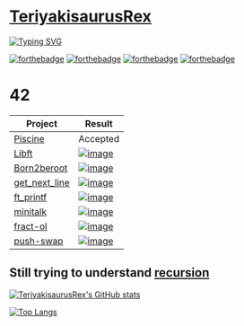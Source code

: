 # [TeriyakisaurusRex](https://github.com/TeriyakisaurusRex)

[![Typing SVG](https://readme-typing-svg.herokuapp.com?color=%2323F709&duration=2000&lines=%3AWq;oops;%3AWq;C'mon+man...;%3Awq;Finally)](https://git.io/typing-svg)

[![forthebadge](https://forthebadge.com/images/badges/built-with-love.svg)](https://forthebadge.com)
[![forthebadge](https://forthebadge.com/images/badges/for-you.svg)](https://forthebadge.com)
[![forthebadge](https://forthebadge.com/images/badges/check-it-out.svg)](https://forthebadge.com)
[![forthebadge](https://forthebadge.com/images/badges/you-didnt-ask-for-this.svg)](https://forthebadge.com)

# 42

| Project | Result |
| ------- | ------ |
| [Piscine](https://github.com/TeriyakisaurusRex/42Piscine) | Accepted |
| [Libft](https://github.com/TeriyakisaurusRex/42School/tree/master/libft) | [![image](https://img.shields.io/badge/Success-125%25-brightgreen)](https://github.com/TeriyakisaurusRex/42School/tree/master/libft#result) |
| [Born2beroot](https://github.com/TeriyakisaurusRex/42School/tree/master/Born2beroot) | [![image](https://img.shields.io/badge/Success-106%25-brightgreen)](https://github.com/TeriyakisaurusRex/42School/tree/master/Born2beroot#result) |
| [get_next_line](https://github.com/TeriyakisaurusRex/42School/tree/master/get_next_line) | [![image](https://img.shields.io/badge/Success-101%25-brightgreen)](https://github.com/TeriyakisaurusRex/42School/tree/master/get_next_line#result) |
| [ft_printf](https://github.com/TeriyakisaurusRex/42School/tree/master/ft_printf) | [![image](https://img.shields.io/badge/Success-100%25-brightgreen)](https://github.com/TeriyakisaurusRex/42School/tree/master/ft_printf#result) |
| [minitalk](https://github.com/TeriyakisaurusRex/42School/tree/master/minitalk) | [![image](https://img.shields.io/badge/Success-125%25-brightgreen)](https://github.com/TeriyakisaurusRex/42School/tree/master/minitalk#result)
| [fract-ol](https://github.com/TeriyakisaurusRex/42School/tree/master/fract-ol) | [![image](https://img.shields.io/badge/Status-Started-yellow)](https://github.com/TeriyakisaurusRex/42School/tree/master/fract-ol#result)
| [push-swap](https://github.com/TeriyakisaurusRex/42School/tree/master/push-swap) | [![image](https://img.shields.io/badge/Status-Unstarted-blue)](https://github.com/TeriyakisaurusRex/42School/tree/master/push-swap#result)

## Still trying to understand [recursion](https://github.com/TeriyakisaurusRex#still-trying-to-understand-recursion)

[![TeriyakisaurusRex's GitHub stats](https://github-readme-stats.vercel.app/api?username=TeriyakisaurusRex&show_icons=true&theme=highcontrast)](https://github.com/TeriyakisaurusRex/github-readme-stats)

[![Top Langs](https://github-readme-stats.vercel.app/api/top-langs/?username=TeriyakisaurusRex&layout=compact)](https://github.com/TeriyakisaurusRex/github-readme-stats)
